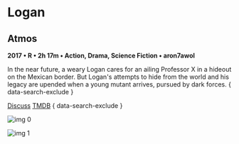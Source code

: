 # Logan

## Atmos

**2017 • R • 2h 17m • Action, Drama, Science Fiction • aron7awol**

In the near future, a weary Logan cares for an ailing Professor X in a hideout on the Mexican border. But Logan's attempts to hide from the world and his legacy are upended when a young mutant arrives, pursued by dark forces.
{ data-search-exclude }

[Discuss](https://www.avsforum.com/threads/bass-eq-for-filtered-movies.2995212/post-57134220)  [TMDB](263115)
{ data-search-exclude }

![img 0](https://i.imgur.com/MISbJvD.jpg)

![img 1](https://i.imgur.com/0UOSB70.jpg)

